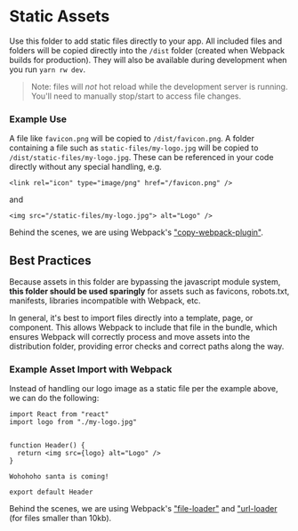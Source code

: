 # Static Assets
Use this folder to add static files directly to your app. All included files and folders will be copied directly into the `/dist` folder (created when Webpack builds for production). They will also be available during development when you run `yarn rw dev`.
>Note: files will *not* hot reload while the development server is running. You'll need to manually stop/start to access file changes.

### Example Use
A file like `favicon.png` will be copied to `/dist/favicon.png`. A folder containing a file such as `static-files/my-logo.jpg` will be copied to `/dist/static-files/my-logo.jpg`. These can be referenced in your code directly without any special handling, e.g.
```
<link rel="icon" type="image/png" href="/favicon.png" />
```
and
```
<img src="/static-files/my-logo.jpg"> alt="Logo" />
```

Behind the scenes, we are using Webpack's ["copy-webpack-plugin"](https://github.com/webpack-contrib/copy-webpack-plugin).

## Best Practices
Because assets in this folder are bypassing the javascript module system, **this folder should be used sparingly** for assets such as favicons, robots.txt, manifests, libraries incompatible with Webpack, etc.

In general, it's best to import files directly into a template, page, or component. This allows Webpack to include that file in the bundle, which ensures Webpack will correctly process and move assets into the distribution folder, providing error checks and correct paths along the way.

### Example Asset Import with Webpack
Instead of handling our logo image as a static file per the example above, we can do the following:
```
import React from "react"
import logo from "./my-logo.jpg"


function Header() {
  return <img src={logo} alt="Logo" />
}

Wohohoho santa is coming!

export default Header
```

Behind the scenes, we are using Webpack's ["file-loader"](https://webpack.js.org/loaders/file-loader/) and ["url-loader](https://webpack.js.org/loaders/url-loader/) (for files smaller than 10kb).
